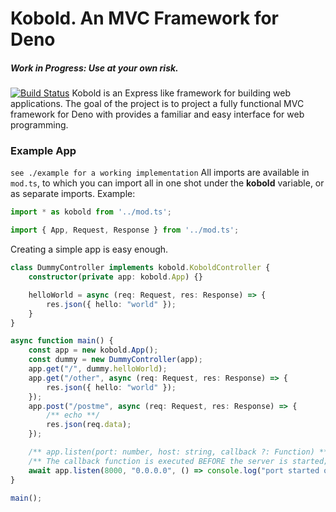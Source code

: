 # Kobold. An MVC Framework for Deno
##### Work in Progress: Use at your own risk.
[![Build Status](https://travis-ci.org/spkellydev/kobold.svg?branch=master)](https://travis-ci.org/spkellydev/kobold)
Kobold is an Express like framework for building web applications. The goal of the project is to project a fully functional MVC framework for Deno with provides a familiar and easy interface for web programming.

### Example App
`see ./example for a working implementation`
All imports are available in `mod.ts`, to which you can import all in one shot under the **kobold** variable, or as separate imports.
Example:
```ts
import * as kobold from '../mod.ts';
```
```ts
import { App, Request, Response } from '../mod.ts';
```

Creating a simple app is easy enough.
```ts
class DummyController implements kobold.KoboldController {
    constructor(private app: kobold.App) {}

    helloWorld = async (req: Request, res: Response) => {
        res.json({ hello: "world" });
    }
}

async function main() {
    const app = new kobold.App();
    const dummy = new DummyController(app);
    app.get("/", dummy.helloWorld);
    app.get("/other", async (req: Request, res: Response) => {
        res.json({ hello: "world" });
    });
    app.post("/postme", async (req: Request, res: Response) => {
        /** echo **/
        res.json(req.data);
    });

    /** app.listen(port: number, host: string, callback ?: Function) **/
    /** The callback function is executed BEFORE the server is started; console.log is the only recommended approach **/
    await app.listen(8000, "0.0.0.0", () => console.log("port started on 8000"));
}

main();
```
